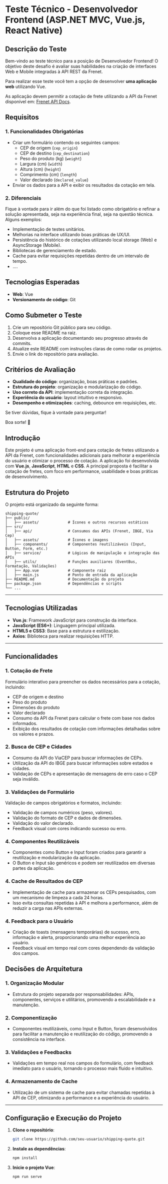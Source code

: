 # Teste Técnico - Desenvolvedor Frontend (ASP.NET MVC, Vue.js, React Native)

## Descrição do Teste

Bem-vindo ao teste técnico para a posição de Desenvolvedor Frontend! O objetivo deste desafio é avaliar suas habilidades na criação de interfaces Web e Mobile integradas à API REST da Frenet.

Para realizar esse teste você tem a opção de desenvolver **uma aplicação web** utilizando Vue.

As aplicação devem permitir a cotação de frete utilizando a API da Frenet disponível em: [Frenet API Docs](https://frenetapi.docs.apiary.io/#reference/shipping/shippingquote/post).

## Requisitos

### 1. Funcionalidades Obrigatórias

- Criar um formulário contendo os seguintes campos:
  - CEP de origem (`cep_origin`)
  - CEP de destino (`cep_destination`)
  - Peso do produto (kg) (`weight`)
  - Largura (cm) (`width`)
  - Altura (cm) (`height`)
  - Comprimento (cm) (`length`)
  - Valor declarado (`declared_value`)
- Enviar os dados para a API e exibir os resultados da cotação em tela.

### 2. Diferenciais

Fique à vontade para ir além do que foi listado como obrigatório e refinar a solução apresentada, seja na experiência final, seja na questão técnica. Alguns exemplos:

- Implementação de testes unitários.
- Melhorias na interface utilizando boas práticas de UX/UI.
- Persistência do histórico de cotações utilizando local storage (Web) e AsyncStorage (Mobile).
- Bibliotecas de gerenciamento de estado.
- Cache para evitar requisições repetidas dentro de um intervalo de tempo.
- ....

## Tecnologias Esperadas

- **Web**: Vue
- **Versionamento de código**: Git

## Como Submeter o Teste

1. Crie um repositório Git público para seu código.
2. Coloque esse README na raiz.
3. Desenvolva a aplicação documentando seu progresso através de commits.
4. Atualize este README com instruções claras de como rodar os projetos.
5. Envie o link do repositório para avaliação.

## Critérios de Avaliação

- **Qualidade do código**: organização, boas práticas e padrões.
- **Estrutura do projeto**: organização e modularização do código.
- **Uso correto da API**: implementação correta da integração.
- **Experiência do usuário**: layout intuitivo e responsivo.
- **Desempenho e otimizações**: caching, debounce em requisições, etc.

Se tiver dúvidas, fique à vontade para perguntar!

Boa sorte! 🚀

## Introdução

Este projeto é uma aplicação front-end para cotação de fretes utilizando a API da Frenet, com funcionalidades adicionais para melhorar a experiência do usuário e otimizar o processo de cotação. A aplicação foi desenvolvida com **Vue.js**, **JavaScript**, **HTML** e **CSS**. A principal proposta é facilitar a cotação de fretes, com foco em performance, usabilidade e boas práticas de desenvolvimento.

## Estrutura do Projeto

O projeto está organizado da seguinte forma:

```
shipping-quote/
├── public/
│   ├── assets/             # Ícones e outros recursos estáticos
├── src/
│   ├── api/                # Consumos das APIs (Frenet, IBGE, Via Cep)
│   ├── assets/             # Ícones e imagens
│   ├── components/         # Componentes reutilizáveis (Input, Button, Form, etc.)
│   ├── service/            # Lógicas de manipulação e integração das APIs
│   ├── utils/              # Funções auxiliares (EventBus, Formatação, Validações)
│   ├── App.vue             # Componente raiz
│   ├── main.js             # Ponto de entrada da aplicação
├── README.md               # Documentação do projeto
├── package.json            # Dependências e scripts
└── ...
```

---

## Tecnologias Utilizadas

- **Vue.js**: Framework JavaScript para construção da interface.
- **JavaScript (ES6+)**: Linguagem principal utilizada.
- **HTML5 e CSS3**: Base para a estrutura e estilização.
- **Axios**: Biblioteca para realizar requisições HTTP.

---

## Funcionalidades

### 1. **Cotação de Frete**

Formulário interativo para preencher os dados necessários para a cotação, incluindo:

- CEP de origem e destino
- Peso do produto
- Dimensões do produto
- Valor declarado
- Consumo da API da Frenet para calcular o frete com base nos dados informados.
- Exibição dos resultados de cotação com informações detalhadas sobre os valores e prazos.

### 2. **Busca de CEP e Cidades**

- Consumo da API do ViaCEP para buscar informações de CEPs.
- Utilização da API do IBGE para buscar informações sobre estados e cidades.
- Validação de CEPs e apresentação de mensagens de erro caso o CEP seja inválido.

### 3. **Validações de Formulário**

Validação de campos obrigatórios e formatos, incluindo:

- Validação de campos numéricos (peso, valores).
- Validação do formato de CEP e dados de dimensões.
- Validação do valor declarado.
- Feedback visual com cores indicando sucesso ou erro.

### 4. **Componentes Reutilizáveis**

- Componentes como Button e Input foram criados para garantir a reutilização e modularização da aplicação.
- O Button e Input são genéricos e podem ser reutilizados em diversas partes da aplicação.

### 4. **Cache de Resultados de CEP**

- Implementação de cache para armazenar os CEPs pesquisados, com um mecanismo de limpeza a cada 24 horas.
- Isso evita consultas repetidas à API e melhora a performance, além de reduzir a carga nas APIs externas.

### 4. **Feedback para o Usuário**

- Criação de toasts (mensagens temporárias) de sucesso, erro, informação e alerta, proporcionando uma melhor experiência ao usuário.
- Feedback visual em tempo real com cores dependendo da validação dos campos.

## Decisões de Arquitetura

### 1. **Organização Modular**

- Estrutura do projeto separada por responsabilidades: APIs, componentes, serviços e utilitários, promovendo a escalabilidade e a manutenção.

### 2. **Componentização**

- Componentes reutilizáveis, como Input e Button, foram desenvolvidos para facilitar a manutenção e reutilização do código, promovendo a consistência na interface.

### 3. **Validações e Feedbacks**

- Validações em tempo real nos campos do formulário, com feedback imediato para o usuário, tornando o processo mais fluido e intuitivo.

### 4. **Armazenamento de Cache**

- Utilização de um sistema de cache para evitar chamadas repetidas à API de CEP, otimizando a performance e a experiência do usuário.

---

## Configuração e Execução do Projeto

1. **Clone o repositório**:

   ```bash
   git clone https://github.com/seu-usuario/shipping-quote.git
   ```

2. **Instale as dependências**:

   ```bash
   npm install
   ```

3. **Inicie o projeto Vue**:

   ```bash
   npm run serve
   ```
